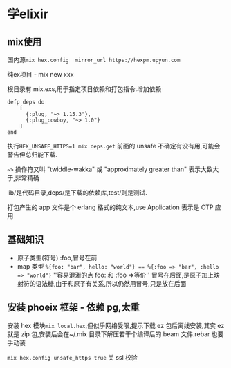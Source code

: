 # 学elixir

## mix使用

国内源`mix hex.config  mirror_url https://hexpm.upyun.com`

纯ex项目 - mix new xxx

根目录有 mix.exs,用于指定项目依赖和打包指令.增加依赖

```
defp deps do
    [
      {:plug, "~> 1.15.3"},
      {:plug_cowboy, "~> 1.0"}
    ]
end
```

执行`HEX_UNSAFE_HTTPS=1 mix deps.get`  前面的 unsafe 不确定有没有用,可能会警告但总归能下载.

`~>` 操作符又叫 "twiddle-wakka" 或 "approximately greater than" 表示大致大于,非常精确

lib/是代码目录,deps/是下载的依赖库,test/则是测试.

打包产生的 app 文件是个 erlang 格式的纯文本,use Application 表示是 OTP 应用

## 基础知识

* 原子类型(符号) :foo,冒号在前
* map 类型 `%{foo: "bar", hello: "world"} == %{:foo => "bar", :hello => "world"}` ''容易混淆的点 foo: 和 :foo =>等价'' 冒号在后面,是原子加上映射符的语法糖,由于和原子有关系,所以仍然用冒号,只是放在后面

## 安装 phoeix 框架 - 依赖 pg,太重

安装 hex 模块`mix local.hex`,但似乎网络受限,提示下载 ez 包后离线安装,其实 ez 就是 zip 包,安装后会在~/.mix 目录下解压若干个编译后的 beam 文件.rebar 也要手动装

`mix hex.config unsafe_https true` 关 ssl 校验
